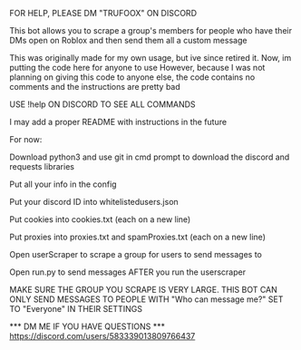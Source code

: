 FOR HELP, PLEASE DM "TRUFOOX" ON DISCORD

This bot allows you to scrape a group's members for people who have their DMs open on Roblox and then send them all a custom message

This was originally made for my own usage, but ive since retired it. Now, im putting the code here for anyone to use
However, because I was not planning on giving this code to anyone else, the code contains no comments and the instructions are pretty bad

USE !help ON DISCORD TO SEE ALL COMMANDS

I may add a proper README with instructions in the future

For now:

Download python3 and use git in cmd prompt to download the discord and requests libraries

Put all your info in the config

Put your discord ID into whitelistedusers.json

Put cookies into cookies.txt (each on a new line)

Put proxies into proxies.txt and spamProxies.txt (each on a new line) 

Open userScraper to scrape a group for users to send messages to

Open run.py to send messages AFTER you run the userscraper 

MAKE SURE THE GROUP YOU SCRAPE IS VERY LARGE. THIS BOT CAN ONLY SEND MESSAGES TO PEOPLE WITH "Who can message me?" SET TO "Everyone" IN THEIR SETTINGS


*** DM ME IF YOU HAVE QUESTIONS ***   
https://discord.com/users/583339013809766437
